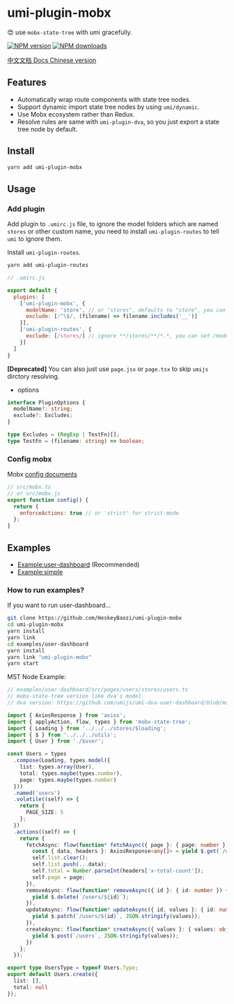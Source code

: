 # umi-plugin-mobx

😍 use `mobx-state-tree` with umi gracefully.

[![NPM version](https://img.shields.io/npm/v/umi-plugin-mobx.svg?style=flat)](https://npmjs.org/package/umi-plugin-mobx)
[![NPM downloads](http://img.shields.io/npm/dm/umi-plugin-mobx.svg?style=flat)](https://npmjs.org/package/umi-plugin-mobx)

[中文文档 Docs Chinese version](./README_CN.md)

## Features

- Automatically wrap route components with state tree nodes.
- Support dynamic import state tree nodes by using `umi/dynamic`.
- Use Mobx ecosystem rather than Redux.
- Resolve rules are same with `umi-plugin-dva`, so you just export a state tree node by default.

## Install

```bash
yarn add umi-plugin-mobx
```

## Usage

### Add plugin

Add plugin to `.umirc.js` file, to ignore the model folders which are named `stores` or other custom name, you need to install `umi-plugin-routes` to tell `umi` to ignore them.

Install `umi-plugin-routes`.
```bash
yarn add umi-plugin-routes
```

```js
// .umirc.js

export default {
  plugins: [
    ['umi-plugin-mobx', {
      modelName: 'store', // or "stores", defaults to "store", you can set "model" like dva.
      exclude: [/^\$/, (filename) => filename.includes('__')]
    }],
    ['umi-plugin-routes', {
      exclude: [/stores/] // ignore **/stores/**/*.*, you can set /models/ like dva.
    }]
  ]
}
```

**[Deprecated]** You can also just use `page.jsx` or `page.tsx` to skip `umijs` dirctory resolving.

- options
```ts
interface PluginOptions {
  modelName?: string;
  exclude?: Excludes;
}

type Excludes = (RegExp | TestFn)[];
type TestFn = (filename: string) => boolean;
```

### Config mobx

Mobx [config documents](https://github.com/mobxjs/mobx/blob/gh-pages/docs/refguide/api.md#configure)
```js
// src/mobx.ts
// or src/mobx.js
export function config() {
  return {
    enforceActions: true // or 'strict' for strict-mode
  };
}
```

## Examples

- [Example:user-dashboard](./examples/user-dashboard) (Recommended)
- [Example:simple](./examples/simple)

### How to run examples?

If you want to run user-dashboard...
```bash
git clone https://github.com/HeskeyBaozi/umi-plugin-mobx
cd umi-plugin-mobx
yarn install
yarn link
cd examples/user-dashboard
yarn install
yarn link "umi-plugin-mobx"
yarn start
```

MST Node Example:
```ts
// examples/user-dashboard/src/pages/users/stores/users.ts
// mobx-state-tree version like dva's model.
// dva version: https://github.com/umijs/umi-dva-user-dashboard/blob/master/src/pages/users/models/users.js

import { AxiosResponse } from 'axios';
import { applyAction, flow, types } from 'mobx-state-tree';
import { Loading } from '../../../stores/$loading';
import { $ } from '../../../utils';
import { User } from './$user';

const Users = types
  .compose(Loading, types.model({
    list: types.array(User),
    total: types.maybe(types.number),
    page: types.maybe(types.number)
  }))
  .named('users')
  .volatile((self) => {
    return {
      PAGE_SIZE: 5
    };
  })
  .actions((self) => {
    return {
      fetchAsync: flow(function* fetchAsync({ page }: { page: number }) {
        const { data, headers }: AxiosResponse<any[]> = yield $.get(`/users?_page=${page}&_limit=${self.PAGE_SIZE}`);
        self.list.clear();
        self.list.push(...data);
        self.total = Number.parseInt(headers['x-total-count']);
        self.page = page;
      }),
      removeAsync: flow(function* removeAsync({ id }: { id: number }) {
        yield $.delete(`/users/${id}`);
      }),
      updateAsync: flow(function* updateAsync({ id, values }: { id: number, values: object }) {
        yield $.patch(`/users/${id}`, JSON.stringify(values));
      }),
      createAsync: flow(function* createAsync({ values }: { values: object }) {
        yield $.post(`/users`, JSON.stringify(values));
      })
    };
  });

export type UsersType = typeof Users.Type;
export default Users.create({
  list: [],
  total: null
});
```
